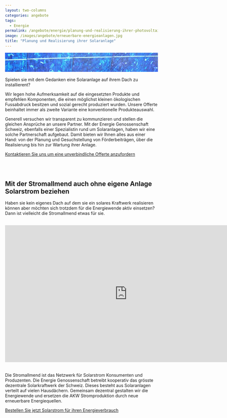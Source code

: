 ```yaml
---
layout: two-columns
categories: angebote
tags:
  - Energie
permalink: /angebote/energie/planung-und-realisierung-ihrer-photovoltaikanlage/
image: /images/angebote/erneuerbare-energieanlagen.jpg
title: "Planung und Realisierung ihrer Solaranlage"
---
```

<div class="angebot-top-wide"><img title="Planung und Realisierung ihrer Solaranlage" src="/images/angebote/erneuerbare-energieanlagen_sub.jpg"></div>

Spielen sie mit dem Gedanken eine Solaranlage auf ihrem Dach zu installierent?

Wir legen hohe Aufmerksamkeit auf die eingesetzten Produkte und empfehlen Komponenten, die einen möglichst kleinen ökologischen Fussabdruck besitzen und sozial gerecht produziert wurden. Unsere Offerte beinhaltet immer als zweite Variante eine konventionelle Produkteauswahl.  

Generell versuchen wir transparent zu kommunzieren und stellen die gleichen Ansprüche an unsere Partner. Mit der Energie Genossenschaft Schweiz, ebenfalls einer Spezialistin rund um Solaranlagen, haben wir eine solche Partnerschaft aufgebaut. Damit bieten wir Ihnen alles aus einer Hand: von der Planung und Gesuchstellung von Förderbeiträgen, über die Realisierung bis hin zur Wartung ihrer Anlage.

<a href="https://www.sinndrin.ch/ueber-uns/kontakt/" class="button big expand"><i class="fi-arrow-right"></i> Kontaktieren Sie uns um eine unverbindliche Offerte anzufordern</a>

<br>
<br>

## Mit der Stromallmend auch ohne eigene Anlage Solarstrom beziehen

Haben sie kein eigenes Dach auf dem sie ein solares Kraftwerk realisieren können aber möchten sich trotzdem für die Energiewende aktiv einsetzen? Dann ist vielleicht die Stromallmend etwas für sie.

<br>

<iframe width="803" height="452" src="https://www.youtube.com/embed/LgR6MwzIX9A" frameborder="0" allowfullscreen></iframe>

<br>
<br>

Die Stromallmend ist das Netzwerk für Solarstrom Konsumenten und Produzenten. Die Energie Genossenschaft betreibt kooperativ das grösste dezentrale Solarkraftwerk der Schweiz. Dieses besteht aus Solaranlagen verteilt auf vielen Hausdächern. Gemeinsam dezentral gestalten wir die Energiewende und ersetzen die AKW Stromproduktion durch neue erneuerbare Energiequellen.

<a class="button expand" target="_blank" href="http://www.energiegenossenschaft.ch/wp2/wp-admin/admin-ajax.php?action=frm_forms_preview&form=dy948g222">Bestellen Sie jetzt Solarstrom für ihren Energieverbrauch</a>
